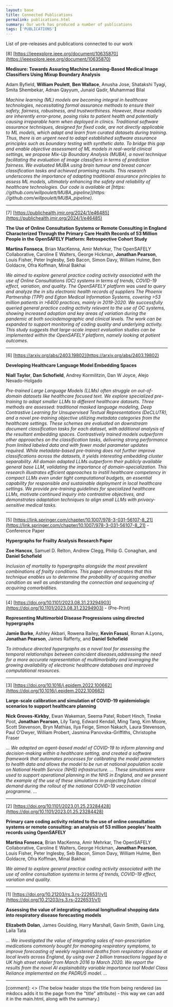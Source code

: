 ```yaml
---
layout: base
title: Connected Publications
permalink: publications.html
summary: Our work has produced a number of publications
tags: ['PUBLICATIONS']
---
```


List of pre-releases and publications connected to our work

[8] [https://ieeexplore.ieee.org/document/10635870](https://ieeexplore.ieee.org/document/10635870)

**Medisure: Towards Assuring Machine Learning-Based Medical Image Classifiers Using Mixup Boundary Analysis**

Adam Byfield, **William Poulett**, **Ben Wallace**, Anusha Jose, Shatakshi Tyagi, Smita Shembekar, Adnan Qayyum, Junaid Qadir, Muhammad Bilal

*Machine learning (ML) models are becoming integral in healthcare technologies, necessitating formal assurance methods to ensure their safety, fairness, robustness, and trustworthiness. However, these models are inherently error-prone, posing risks to patient health and potentially causing irreparable harm when deployed in clinics. Traditional software assurance techniques, designed for fixed code, are not directly applicable to ML models, which adapt and learn from curated datasets during training. Thus, there is an urgent need to adapt established software assurance principles such as boundary testing with synthetic data. To bridge this gap and enable objective assessment of ML models in real-world clinical settings, we propose Mix-Up Boundary Analysis (MUBA), a novel technique facilitating the evaluation of image classifiers in terms of prediction fairness. We evaluated MUBA using brain tumour and breast cancer classification tasks and achieved promising results. This research underscores the importance of adapting traditional assurance principles to assess ML models, ultimately enhancing the safety and reliability of healthcare technologies. Our code is available at [https: //github.com/willpoulett/MUBA_pipeline](https: //github.com/willpoulett/MUBA_pipeline).*

---

[7] [https://publichealth.jmir.org/2024/1/e46485](https://publichealth.jmir.org/2024/1/e46485)

**The Use of Online Consultation Systems or Remote Consulting in England Characterized Through the Primary Care Health Records of 53 Million People in the OpenSAFELY Platform: Retrospective Cohort Study**

**Martina Fonseca**, Brian MacKenna,  Amir Mehrkar, The OpenSAFELY Collaborative, Caroline E Walters, George Hickman,  **Jonathan Pearson**,  Louis Fisher,  Peter Inglesby,  Seb Bacon,  Simon Davy, William Hulme,  Ben Goldacre,  Ofra Koffman,  Minal Bakhai

*We aimed to explore general practice coding activity associated with the use of Online Consultations (OC) systems in terms of trends, COVID-19 effect, variation, and quality.  The OpenSAFELY platform was used to query and analyze the in situ electronic health records of suppliers The Phoenix Partnership (TPP) and Egton Medical Information Systems, covering >53 million patients in >6400 practices, mainly in 2019-2020.  We successfully queried general practice coding activity relevant to the use of OC systems, showing increased adoption and key areas of variation during the pandemic at both sociodemographic and clinical levels. The work can be expanded to support monitoring of coding quality and underlying activity. This study suggests that large-scale impact evaluation studies can be implemented within the OpenSAFELY platform, namely looking at patient outcomes.*

---

[6] [https://arxiv.org/abs/2403.19802](https://arxiv.org/abs/2403.19802)

**Developing Healthcare Language Model Embedding Spaces**

**Niall Taylor**, **Dan Schofield**, Andrey Kormilitzin, Dan W Joyce, Alejo Nevado-Holgado

*Pre-trained Large Language Models (LLMs) often struggle on out-of-domain datasets like healthcare focused text. We explore specialized pre-training to adapt smaller LLMs to different healthcare datasets. Three methods are assessed: traditional masked language modeling, Deep Contrastive Learning for Unsupervised Textual Representations (DeCLUTR), and a novel pre-training objective utilizing metadata categories from the healthcare settings. These schemes are evaluated on downstream document classification tasks for each dataset, with additional analysis of the resultant embedding spaces. Contrastively trained models outperform other approaches on the classification tasks, delivering strong performance from limited labeled data and with fewer model parameter updates required. While metadata-based pre-training does not further improve classifications across the datasets, it yields interesting embedding cluster separability. All domain adapted LLMs outperform their publicly available general base LLM, validating the importance of domain-specialization. This research illustrates efficient approaches to instill healthcare competency in compact LLMs even under tight computational budgets, an essential capability for responsible and sustainable deployment in local healthcare settings. We provide pre-training guidelines for specialized healthcare LLMs, motivate continued inquiry into contrastive objectives, and demonstrates adaptation techniques to align small LLMs with privacy-sensitive medical tasks.*

---

[5] [https://link.springer.com/chapter/10.1007/978-3-031-56107-8_21](https://link.springer.com/chapter/10.1007/978-3-031-56107-8_21) - Conference Paper

**Hypergraphs for Frailty Analysis Research Paper**

**Zoe Hancox**, Samuel D. Relton, Andrew Clegg, Philip G. Conaghan, and **Daniel Schofield**

*Inclusion of mortality to hypergraphs alongside the most prevalent combinations of frailty conditions.  This paper demonstrates that this technique enables us to determine the probability of acquiring another condition as well as understanding the connection and sequencing of acquiring comorbidities.*

---

[4] [https://doi.org/10.1101/2023.08.31.23294903](https://doi.org/10.1101/2023.08.31.23294903) - (Pre-Print)

**Representing Multimorbid Disease Progressions using directed hypergraphs**

**Jamie Burke**, Ashley Akbari, Rowena Bailey, **Kevin Fasusi**, Ronan A.Lyons, **Jonathan Pearson**, James Rafferty, and **Daniel Schofield**

*To introduce directed hypergraphs as a novel tool for assessing the temporal relationships between coincident diseases,addressing the need for a more accurate
representation of multimorbidity and leveraging the growing availability of electronic healthcare databases and improved computational resources.*

---

[3] [https://doi.org/10.1016/j.epidem.2022.100662](https://doi.org/10.1016/j.epidem.2022.100662)

**Large-scale calibration and simulation of COVID-19 epidemiologic scenarios to support healthcare planning**

**Nick Groves-Kirkby**, Ewan Wakeman, Seema Patel, Robert Hinch, Tineke Poot, **Jonathan Pearson**, Lily Tang, Edward Kendall, Ming Tang, Kim Moore, Scott Stevenson, Bryn Mathias, Ilya Feige, Simon Nakach, Laura Stevenson, Paul O'Dwyer, William Probert, Jasmina Panovska-Griffiths, Christophe Fraser

*... We adapted an agent-based model of COVID-19 to inform planning and decision-making within a healthcare setting, and created a software framework that automates processes for calibrating the model parameters to health data and allows the model to be run at national population scale on National Health Service (NHS) infrastructure. ... These simulations were used to support operational planning in the NHS in England, and we present the example of the use of these simulations in projecting future clinical demand during the rollout of the national COVID-19 vaccination programme. ...*

---

[2] [https://doi.org/10.1101/2023.01.25.23284428](https://doi.org/10.1101/2023.01.25.23284428)

**Primary care coding activity related to the use of online consultation systems or remote consulting: an analysis of 53 million peoples’ health records using OpenSAFELY**

**Martina Fonseca**, Brian MacKenna, Amir Mehrkar, The OpenSAFELY Collaborative, Caroline E Walters, George Hickman, **Jonathan Pearson**, Louis Fisher, Peter Inglesby, Seb Bacon, Simon Davy, William Hulme, Ben Goldacre, Ofra Koffman, Minal Bakhai

*We aimed to explore general practice coding activity associated with the use of online consultation systems in terms of trends, COVID-19 effect, variation and quality.*

---

[1] [https://doi.org/10.21203/rs.3.rs-2226531/v1](https://doi.org/10.21203/rs.3.rs-2226531/v1)

**Assessing the value of integrating national longitudinal shopping data into respiratory disease forecasting models**

**Elizabeth Dolan**, James Goulding, Harry Marshall, Gavin Smith, Gavin Ling, Laila Tata

*... We investigated the value of integrating sales of non-prescription medications commonly bought for managing respiratory symptoms, to improve forecasting of weekly registered deaths from respiratory disease at local levels across England, by using over 2 billion transactions logged by a UK high street retailer from March 2016 to March 2020. We report the results from the novel AI explainability variable importance tool Model Class Reliance implemented on the PADRUS model. ...*

---

[comment]: <> (The below header stops the title from being rendered (as mkdocs adds it to the page from the "title" attribute) - this way we can add it in the main.html, along with the summary.)
#
